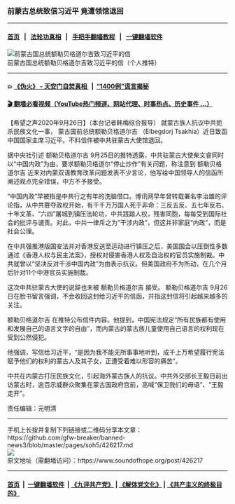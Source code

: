 ### 前蒙古总统致信习近平 竟遭领馆退回
------------------------

#### [首页](https://github.com/gfw-breaker/banned-news3/blob/master/README.md) &nbsp;&nbsp;|&nbsp;&nbsp; [法轮功真相](https://github.com/begood0513/basic/blob/master/README.md)  &nbsp;&nbsp;|&nbsp;&nbsp; [手把手翻墙教程](https://github.com/gfw-breaker/guides/wiki)  &nbsp;&nbsp;|&nbsp;&nbsp; [一键翻墙软件](https://github.com/gfw-breaker/nogfw/blob/master/README.md)  



<div><img alt="前蒙古国总统额勒贝格道尔吉致习近平的信" src="https://img.soundofhope.org/2020-09/eiwo8f6vgaasmge-1601177915285.jpg"/>
<br/><figcaption class="caption">
 前蒙古国总统额勒贝格道尔吉致习近平的信（个人推特）
</figcaption></div><hr/>

#### 💥 [《伪火》 - 天安门自焚真相 ](http://158.247.195.190:10000/videos/blog/weihuo.html)&nbsp; |&nbsp; [“1400例”谎言揭秘  ](http://158.247.195.190:10000/videos/blog/jiexi1400.html)

#### [ 🎬  翻墙必看视频（YouTube热门频道、网站代理、时事热点、历史事件 ...）](https://github.com/gfw-breaker/links/blob/master/banned.md)

<div><div class="Content__Wrapper sc-1bvya0-0 grZQxZ">
 <p class="meta-top">
  <span class="meta">
   【希望之声2020年9月26日】（本台记者韩梅综合报导）
  </span>
  就蒙古族人抗议中共扼杀民族文化一事，
  <ok href="/term/385027">
   蒙古国前总统额勒贝格道尔吉
  </ok>
  （Elbegdorj Tsakhia）近日致函中国国家主席习近平。不料信件被中共驻蒙古大使馆退回。
 </p>
 <p>
  据中央社引述
  <ok href="/term/385033">
   额勒贝格道尔吉
  </ok>
  9月25日的推特透露，中共驻蒙古大使柴文睿同时以“中国内政”为由，要求额勒贝格道尔“停止炒作”有关问题，称注意到
  <ok href="/term/385033">
   额勒贝格道尔吉
  </ok>
  近来对内蒙双语教育改革问题发表不少言论，他写给中国领导人的信函所阐述观点完全错误，中方不予接受。
 </p>
 <div class="AD_Embed__Wrap-sc-1xslmin-0 igMuqX module desktop">
  <div>
  </div>
 </div>
 <p>
  “中国内政”早被指是中共行之有年的洗脑借口。博讯网早年曾转载署名李治雄的评论指，从中共篡夺政权开始，有千千万万国人死于非命：三反五反、五七年反右、十年文革、“六四”屠城到镇压法轮功，中共践踏人权，残害同胞，每每受到国际社会的批评与谴责。对此，中共一律斥之为“干涉内政”，但这并非家庭“内政”，而是社会公理。
 </p>
 <p>
  在中共强推港版国安法并对香港反送至运动进行镇压之后，美国国会以压倒性多数通过《香港人权与民主法案》，授权对侵害香港人权及自治权的官员实施制裁。中共就曾以“坚决反对干涉中国内政”为由表示抗议。但美国政府不为所动，在几个月后针对11个中港官员实施制裁。
 </p>
 <p>
  这次中共驻蒙古大使的说辞也未被
  <ok href="/term/385033">
   额勒贝格道尔吉
  </ok>
  接受。
  <ok href="/term/385033">
   额勒贝格道尔吉
  </ok>
  9月26日在脸书留言强调，不会收回这封给习近平的信函，并指这封信将引起越来越多的关注。
 </p>
 <p>
  <ok href="/term/385033">
   额勒贝格道尔吉
  </ok>
  在推特公布信件内容。他提到，中国宪法规定“所有民族都有使用和发展自己的语言文字的自由”，而内蒙古的蒙古族儿童使用自己语言的权利现在受到公然侵犯。
 </p>
 <p>
  他强调，写信给习近平，“是因为我不能无所事事地听到，成千上万希望履行宪法赋予他们的权利的蒙古人及其子女，正遭受着难以形容的痛苦”。
 </p>
 <p>
  中共在内蒙古打压民族文化，引起海外蒙古族人的抗议。中共外交部长王毅日前出访蒙古时，逾百示威群众聚集在蒙古国政府宫前，高喊“保卫我们的母语”、“王毅走开”。
 </p>
 <p>
 </p>
 <p class="meta-btm">
  责任编辑：元明清
 </p>
</div>
</div>
<hr/>
手机上长按并复制下列链接或二维码分享本文章：<br/>
https://github.com/gfw-breaker/banned-news3/blob/master/pages/soh5/426217.md <br/>
<a href='https://github.com/gfw-breaker/banned-news3/blob/master/pages/soh5/426217.md'><img src='https://github.com/gfw-breaker/banned-news3/blob/master/pages/soh5/426217.md.png'/></a> <br/>
原文地址（需翻墙访问）：https://www.soundofhope.org/post/426217


------------------------
#### [首页](https://github.com/gfw-breaker/banned-news3/blob/master/README.md) &nbsp;|&nbsp; [一键翻墙软件](https://github.com/gfw-breaker/nogfw/blob/master/README.md) &nbsp;| [《九评共产党》](https://github.com/gfw-breaker/9ping.md/blob/master/README.md#九评之一评共产党是什么) | [《解体党文化》](https://github.com/gfw-breaker/jtdwh.md/blob/master/README.md) | [《共产主义的终极目的》](https://github.com/gfw-breaker/gczydzjmd.md/blob/master/README.md)


<img src='http://gfw-breaker.win/banned-news3/pages/soh5/426217.md' width='0px' height='0px'/>
